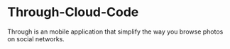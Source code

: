 Through-Cloud-Code
==================

Through is an mobile application that simplify the way you browse photos on social networks.
